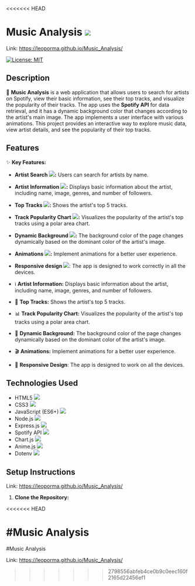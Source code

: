 <<<<<<< HEAD
# Music Analysis <img src="https://img.icons8.com/color/48/000000/spotify.png"/>

Link: https://leoporma.github.io/Music_Analysis/

[![License: MIT](https://img.shields.io/badge/License-MIT-yellow.svg)](https://opensource.org/licenses/MIT)

## Description

🎤 **Music Analysis** is a web application that allows users to search for artists on Spotify, view their basic information, see their top tracks, and visualize the popularity of their tracks. The app uses the **Spotify API** for data retrieval, and it has a dynamic background color that changes according to the artist's main image. The app implements a user interface with various animations. This project provides an interactive way to explore music data, view artist details, and see the popularity of their top tracks.

## Features

✨ **Key Features:**

-   **Artist Search <img src="https://img.icons8.com/ios-glyphs/30/000000/search--v1.png"/>:** Users can search for artists by name.
-   **Artist Information <img src="https://img.icons8.com/ios-glyphs/30/000000/artist.png"/>:** Displays basic information about the artist, including name, image, genres, and number of followers.
-   **Top Tracks <img src="https://img.icons8.com/ios-filled/30/000000/top-music.png"/>:** Shows the artist's top 5 tracks.
-   **Track Popularity Chart <img src="https://img.icons8.com/ios-glyphs/30/000000/combo-chart.png"/>:** Visualizes the popularity of the artist's top tracks using a polar area chart.
-   **Dynamic Background <img src="https://img.icons8.com/material-outlined/30/000000/paint-brush.png"/>:** The background color of the page changes dynamically based on the dominant color of the artist's image.
-   **Animations <img src="https://img.icons8.com/ios-glyphs/30/000000/loading.png"/>:** Implement animations for a better user experience.
-   **Responsive design <img src="https://img.icons8.com/ios-glyphs/30/000000/smartphone-content.png"/>**: The app is designed to work correctly in all the devices.

-   ℹ️ **Artist Information:** Displays basic information about the artist, including name, image, genres, and number of followers.
-   🎵 **Top Tracks:** Shows the artist's top 5 tracks.
-   📊 **Track Popularity Chart:** Visualizes the popularity of the artist's top tracks using a polar area chart.
-   🎨 **Dynamic Background:** The background color of the page changes dynamically based on the dominant color of the artist's image.
-   🎬 **Animations:** Implement animations for a better user experience.
- 📱 **Responsive Design**: The app is designed to work on all the devices.

## Technologies Used

-   HTML5 <img src="https://img.icons8.com/color/48/000000/html-5--v1.png"/>
-   CSS3 <img src="https://img.icons8.com/color/48/000000/css3.png"/>
-   JavaScript (ES6+) <img src="https://img.icons8.com/color/48/000000/javascript--v1.png"/>
-   Node.js <img src="https://img.icons8.com/color/48/000000/nodejs.png"/>
-   Express.js <img src="https://img.icons8.com/fluency/48/000000/node-js.png"/>
-   Spotify API <img src="https://img.icons8.com/color/48/000000/spotify.png"/>
-   Chart.js <img src="https://img.icons8.com/ios-glyphs/30/000000/combo-chart.png"/>
-   Anime.js <img src="https://img.icons8.com/ios-glyphs/30/000000/loading.png"/>
- Dotenv <img src="https://img.icons8.com/ios-glyphs/30/000000/settings.png"/>

## Setup Instructions

Link: https://leoporma.github.io/Music_Analysis/

1.  **Clone the Repository:**


<<<<<<< HEAD

#Music Analysis
=======
#Music Analysis

Link: https://leoporma.github.io/Music_Analysis/
>>>>>>> 2798556abfeb4ce0b9c0eec160f2165d22456ef1
